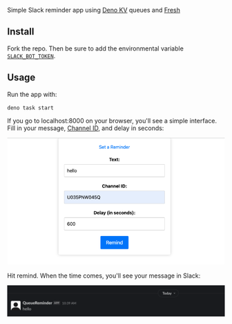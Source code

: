 Simple Slack reminder app using [Deno KV](https://deno.com/kv) queues and
[Fresh](https://fresh.deno.dev/)

## Install

Fork the repo. Then be sure to add the environmental variable
[`SLACK_BOT_TOKEN`](https://api.slack.com/authentication/token-types).

## Usage

Run the app with:

```
deno task start
```

If you go to localhost:8000 on your browser, you'll see a simple interface. Fill
in your message,
[Channel ID](https://www.wikihow.com/Find-a-Channel-ID-on-Slack-on-PC-or-Mac),
and delay in seconds:

![](https://github.com/igorzi/queue-reminder/blob/main/static/queue-reminder-webui.png?raw=true)

Hit remind. When the time comes, you'll see your message in Slack:

![](https://github.com/igorzi/queue-reminder/blob/main/static/queue-reminder-slack.png?raw=true)
